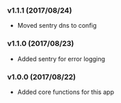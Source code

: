 ### v1.1.1 (2017/08/24)
* Moved sentry dns to config
### v1.1.0 (2017/08/23)
* Added sentry for error logging
### v1.0.0 (2017/08/22)
* Added core functions for this app
